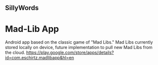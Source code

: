 ## SillyWords
# Mad-Lib App

Android app based on the classic game of "Mad Libs." Mad Libs currently stored locally on device, future implementation to pull new Mad Libs from the cloud.
https://play.google.com/store/apps/details?id=com.eschirtz.madlibapp&hl=en

